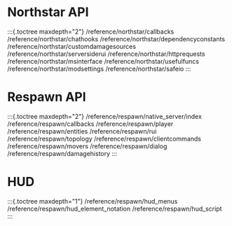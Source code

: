 # Northstar API

:::{.toctree maxdepth="2"}
/reference/northstar/callbacks /reference/northstar/chathooks
/reference/northstar/dependencyconstants
/reference/northstar/customdamagesources
/reference/northstar/serversiderui /reference/northstar/httprequests
/reference/northstar/msinterface /reference/northstar/usefulfuncs
/reference/northstar/modsettings /reference/northstar/safeio
:::

# Respawn API

:::{.toctree maxdepth="2"}
/reference/respawn/native_server/index /reference/respawn/callbacks
/reference/respawn/player /reference/respawn/entities
/reference/respawn/rui /reference/respawn/topology
/reference/respawn/clientcommands /reference/respawn/movers
/reference/respawn/dialog /reference/respawn/damagehistory
:::

# HUD

:::{.toctree maxdepth="1"}
/reference/respawn/hud_menus /reference/respawn/hud_element_notation
/reference/respawn/hud_script
:::

